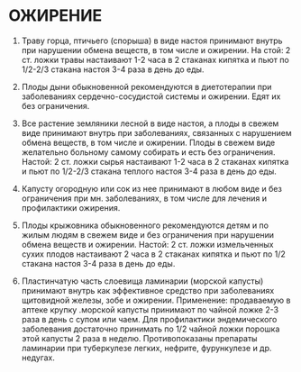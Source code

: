 # ОЖИРЕНИЕ

1. Траву горца, птичьего (спорыша) в виде настоя принимают внутрь при
нарушении обмена веществ, в том числе и ожирении. На стой: 2 ст. ложки
травы настаивают 1-2 часа в 2 стаканах кипятка и пьют по 1/2-2/3 стакана
настоя 3-4 раза в день до еды.  
  
2. Плоды дыни обыкновенной рекомендуются в диетотерапии при заболеваниях
сердечно-сосудистой системы и ожирении. Едят их без ограничения.  
  
3. Все растение земляники лесной в виде настоя, а плоды в свежем виде
принимают внутрь при заболеваниях, связанных с нарушением обмена
веществ, в том числе и ожирении. Плоды в свежем виде желательно больному
самому собирать и есть без ограничения. Настой: 2 ст. ложки сырья
настаивают 1-2 часа в 2 стаканах кипятка и пьют по 1/2-2/3 стакана
теплого настоя 3-4 раза в день до еды.   
  
4. Капусту огородную или сок из нее принимают в любом виде и без
ограничения при мн. заболеваниях, в том числе для лечения и профилактики
ожирения.  
  
5. Плоды крыжовника обыкновенного рекомендуются детям и по жилым людям в
свежем виде и без ограничения при нарушении обмена веществ и ожирении.
Настой: 2 ст. ложки измельченных сухих плодов настаивают 2 часа в 2
стаканах кипятка и пьют по 1/2 стакана настоя 3-4 раза в день до еды.  
  
6. Пластинчатую часть слоевища ламинарии (морской капусты) принимают
внутрь как эффективное средство при заболеваниях щитовидной железы, зобе
и ожирении. Применение: продаваемую в аптеке крупку .морской капусты
принимают по чайной ложке 2-3 раза в день с супом или чаем. Для
профилактики эндемического заболевания достаточно принимать по 1/2
чайной ложки порошка этой капусты 2 раза в неделю. Противопоказаны
препараты ламинарии при туберкулезе легких, нефрите, фурункулезе и др.
недугах.
